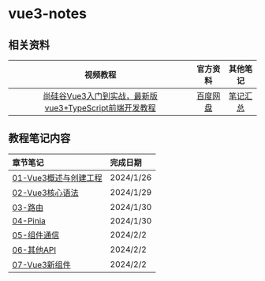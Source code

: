 # vue3-notes

## 相关资料

|                           视频教程                           |   官方资料   |                    其他笔记                    |
| :----------------------------------------------------------: | :----------: | :--------------------------------------------: |
| [尚硅谷Vue3入门到实战，最新版vue3+TypeScript前端开发教程](https://www.bilibili.com/video/BV1Za4y1r7KE) | [百度网盘](https://pan.baidu.com/s/1B8M4kBUtFC_LrL_oibGWeA?pwd=77vv ) | [笔记汇总](https://github.com/forclh/AllNotes) |

## 教程笔记内容

| 章节笔记                  | 完成日期  |
| :------------------------ | :-------- |
| [01-Vue3概述与创建工程](./code/01-Vue3概述与创建工程/Vue3概述与创建工程.md) | 2024/1/26 |
| [02-Vue3核心语法](./code/02-Vue3核心语法/Vue3核心语法.md)       | 2024/1/29 |
| [03-路由](./code/03-路由/路由.md)               | 2024/1/30 |
| [04-Pinia](./code//04-Pinia/Pinia.md)              | 2024/1/30      |
| [05-组件通信](./code/05-组件通信/组件通信.md)           |      2024/2/2     |
| [06-其他API](./code/06-其他API/其他API.md)            |       2024/2/2    |
| [07-Vue3新组件](./code/07-Vue3新组件/Vue3新组件.md)         | 2024/2/2 |

